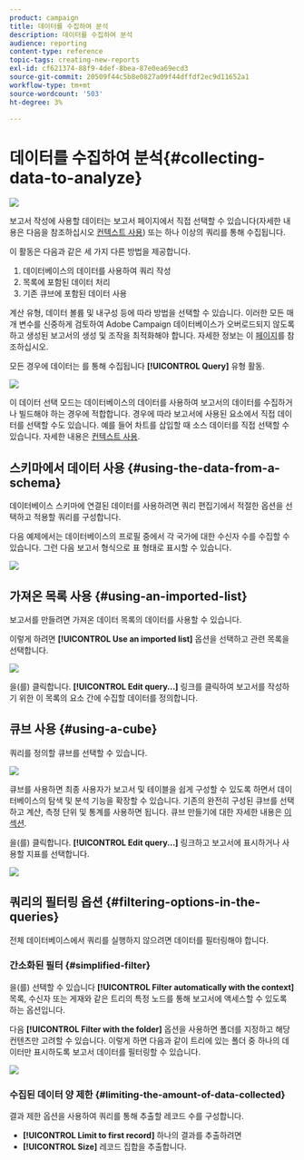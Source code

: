 ```yaml
---
product: campaign
title: 데이터를 수집하여 분석
description: 데이터를 수집하여 분석
audience: reporting
content-type: reference
topic-tags: creating-new-reports
exl-id: cf621374-88f9-4def-8bea-87e0ea69ecd3
source-git-commit: 20509f44c5b8e0827a09f44dffdf2ec9d11652a1
workflow-type: tm+mt
source-wordcount: '503'
ht-degree: 3%

---
```


# 데이터를 수집하여 분석{#collecting-data-to-analyze}

![](../../assets/common.svg)

보고서 작성에 사용할 데이터는 보고서 페이지에서 직접 선택할 수 있습니다(자세한 내용은 다음을 참조하십시오 [컨텍스트 사용](../../reporting/using/using-the-context.md)) 또는 하나 이상의 쿼리를 통해 수집됩니다.

이 활동은 다음과 같은 세 가지 다른 방법을 제공합니다.

1. 데이터베이스의 데이터를 사용하여 쿼리 작성
1. 목록에 포함된 데이터 처리
1. 기존 큐브에 포함된 데이터 사용

계산 유형, 데이터 볼륨 및 내구성 등에 따라 방법을 선택할 수 있습니다. 이러한 모든 매개 변수를 신중하게 검토하여 Adobe Campaign 데이터베이스가 오버로드되지 않도록 하고 생성된 보고서의 생성 및 조작을 최적화해야 합니다. 자세한 정보는 이 [페이지](../../reporting/using/best-practices.md#optimizing-report-creation)를 참조하십시오.

모든 경우에 데이터는 를 통해 수집됩니다 **[!UICONTROL Query]** 유형 활동.

![](assets/reporting_query_edit.png)

이 데이터 선택 모드는 데이터베이스의 데이터를 사용하여 보고서의 데이터를 수집하거나 빌드해야 하는 경우에 적합합니다. 경우에 따라 보고서에 사용된 요소에서 직접 데이터를 선택할 수도 있습니다. 예를 들어 차트를 삽입할 때 소스 데이터를 직접 선택할 수 있습니다. 자세한 내용은 [컨텍스트 사용](../../reporting/using/using-the-context.md).

## 스키마에서 데이터 사용 {#using-the-data-from-a-schema}

데이터베이스 스키마에 연결된 데이터를 사용하려면 쿼리 편집기에서 적절한 옵션을 선택하고 적용할 쿼리를 구성합니다.

다음 예제에서는 데이터베이스의 프로필 중에서 각 국가에 대한 수신자 수를 수집할 수 있습니다. 그런 다음 보고서 형식으로 표 형태로 표시할 수 있습니다.

![](assets/reporting_query_from_schema.png)

## 가져온 목록 사용 {#using-an-imported-list}

보고서를 만들려면 가져온 데이터 목록의 데이터를 사용할 수 있습니다.

이렇게 하려면 **[!UICONTROL Use an imported list]** 옵션을 선택하고 관련 목록을 선택합니다.

![](assets/reporting_query_from_list.png)

을(를) 클릭합니다. **[!UICONTROL Edit query...]** 링크를 클릭하여 보고서를 작성하기 위한 이 목록의 요소 간에 수집할 데이터를 정의합니다.

## 큐브 사용 {#using-a-cube}

쿼리를 정의할 큐브를 선택할 수 있습니다.

![](assets/reporting_query_from_cube.png)

큐브를 사용하면 최종 사용자가 보고서 및 테이블을 쉽게 구성할 수 있도록 하면서 데이터베이스의 탐색 및 분석 기능을 확장할 수 있습니다. 기존의 완전히 구성된 큐브를 선택하고 계산, 측정 단위 및 통계를 사용하면 됩니다. 큐브 만들기에 대한 자세한 내용은 [이 섹션](../../reporting/using/about-cubes.md).

을(를) 클릭합니다. **[!UICONTROL Edit query...]** 링크하고 보고서에 표시하거나 사용할 지표를 선택합니다.

![](assets/reporting_query_from_cube_edit_query.png)

## 쿼리의 필터링 옵션 {#filtering-options-in-the-queries}

전체 데이터베이스에서 쿼리를 실행하지 않으려면 데이터를 필터링해야 합니다.

### 간소화된 필터 {#simplified-filter}

을(를) 선택할 수 있습니다 **[!UICONTROL Filter automatically with the context]** 목록, 수신자 또는 게재와 같은 트리의 특정 노드를 통해 보고서에 액세스할 수 있도록 하는 옵션입니다.

다음 **[!UICONTROL Filter with the folder]** 옵션을 사용하면 폴더를 지정하고 해당 컨텐츠만 고려할 수 있습니다. 이렇게 하면 다음과 같이 트리에 있는 폴더 중 하나의 데이터만 표시하도록 보고서 데이터를 필터링할 수 있습니다.

![](assets/reporting_control_folder.png)

### 수집된 데이터 양 제한 {#limiting-the-amount-of-data-collected}

결과 제한 옵션을 사용하여 쿼리를 통해 추출할 레코드 수를 구성합니다.

* **[!UICONTROL Limit to first record]** 하나의 결과를 추출하려면
* **[!UICONTROL Size]** 레코드 집합을 추출합니다.

